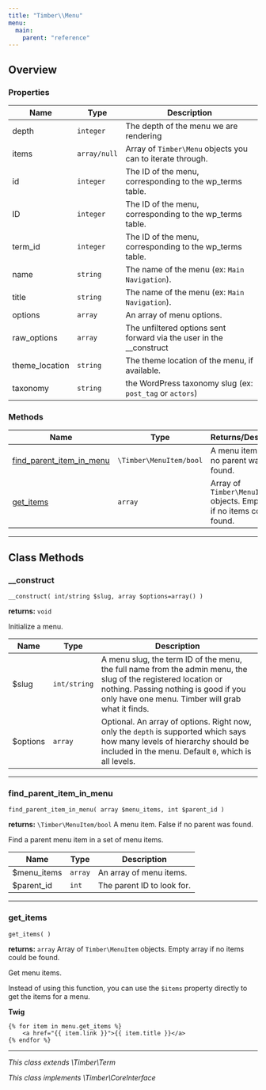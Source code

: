 ```yaml
---
title: "Timber\\Menu"
menu:
  main:
    parent: "reference"
---
```




<!--more-->



## Overview

### Properties

| Name | Type | Description |
| --- | --- | --- |
depth | `integer` | The depth of the menu we are rendering |
items | `array/null` | Array of `Timber\Menu` objects you can to iterate through. |
id | `integer` | The ID of the menu, corresponding to the wp_terms table. |
ID | `integer` | The ID of the menu, corresponding to the wp_terms table. |
term_id | `integer` | The ID of the menu, corresponding to the wp_terms table. |
name | `string` | The name of the menu (ex: `Main Navigation`). |
title | `string` | The name of the menu (ex: `Main Navigation`). |
options | `array` | An array of menu options. |
raw_options | `array` | The unfiltered options sent forward via the user in the __construct |
theme_location | `string` | The theme location of the menu, if available. |
taxonomy | `string` | the WordPress taxonomy slug (ex: `post_tag` or `actors`) |
### Methods

| Name | Type | Returns/Description |
| --- | --- | --- |
| [find_parent_item_in_menu](#find_parent_item_in_menu) | `\Timber\MenuItem/bool` | A menu item. False if no parent was found. |
| [get_items](#get_items) | `array` | Array of `Timber\MenuItem` objects. Empty array if no items could be found. |

---

## Class Methods

### __construct
`__construct( int/string $slug, array $options=array() )`

**returns:** `void` 

Initialize a menu.

| Name | Type | Description |
| --- | --- | --- |
| $slug | `int/string` | A menu slug, the term ID of the menu, the full name from the admin menu, the slug of the registered location or nothing. Passing nothing is good if you only have one menu. Timber will grab what it finds. |
| $options | `array` | Optional. An array of options. Right now, only the `depth` is supported which says how many levels of hierarchy should be included in the menu. Default `0`, which is all levels. |




---

### find_parent_item_in_menu
`find_parent_item_in_menu( array $menu_items, int $parent_id )`

**returns:** `\Timber\MenuItem/bool` A menu item. False if no parent was found.

Find a parent menu item in a set of menu items.

| Name | Type | Description |
| --- | --- | --- |
| $menu_items | `array` | An array of menu items. |
| $parent_id | `int` | The parent ID to look for. |




---

### get_items
`get_items( )`

**returns:** `array` Array of `Timber\MenuItem` objects. Empty array if no items could be found.

Get menu items.

Instead of using this function, you can use the `$items` property directly to get the items
for a menu.

**Twig**
```twig
{% for item in menu.get_items %}
    <a href="{{ item.link }}">{{ item.title }}</a>
{% endfor %}
```

---




*This class extends \Timber\Term*

*This class implements \Timber\CoreInterface*

